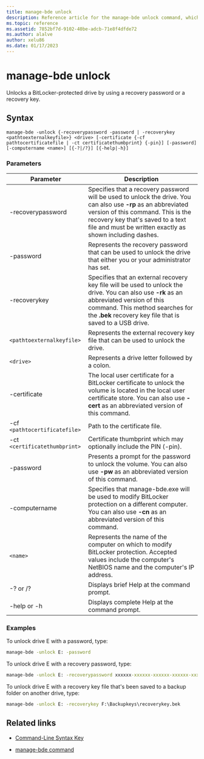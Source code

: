 ```yaml
---
title: manage-bde unlock
description: Reference article for the manage-bde unlock command, which unlocks a BitLocker-protected drive by using a recovery password or a recovery key.
ms.topic: reference
ms.assetid: 7852bf7d-9102-40be-adcb-71e8f4dfde72
ms.author: alalve
author: xelu86
ms.date: 01/17/2023
---
```


# manage-bde unlock

Unlocks a BitLocker-protected drive by using a recovery password or a recovery key.

## Syntax

```
manage-bde -unlock {-recoverypassword -password | -recoverykey <pathtoexternalkeyfile>} <drive> [-certificate {-cf pathtocertificatefile | -ct certificatethumbprint} {-pin}] [-password] [-computername <name>] [{-?|/?}] [{-help|-h}]
```

### Parameters

| Parameter | Description |
| --------- | ----------- |
| -recoverypassword | Specifies that a recovery password will be used to unlock the drive. You can also use **-rp** as an abbreviated version of this command. This is the recovery key that's saved to a text file and must be written exactly as shown including dashes. |
| -password | Represents the recovery password that can be used to unlock the drive that either you or your administrator has set. |
| -recoverykey | Specifies that an external recovery key file will be used to unlock the drive. You can also use **-rk** as an abbreviated version of this command. This method searches for the **.bek** recovery key file that is saved to a USB drive. |
| `<pathtoexternalkeyfile>` | Represents the external recovery key file that can be used to unlock the drive. |
| `<drive>` | Represents a drive letter followed by a colon. |
| -certificate | The local user certificate for a BitLocker certificate to unlock the volume is located in the local user certificate store. You can also use **-cert** as an abbreviated version of this command. |
| -cf `<pathtocertificatefile>` | Path to the certificate file. |
| -ct `<certificatethumbprint>` | Certificate thumbprint which may optionally include the PIN (-pin). |
| -password | Presents a prompt for the password to unlock the volume. You can also use **-pw** as an abbreviated version of this command. |
| -computername | Specifies that manage-bde.exe will be used to modify BitLocker protection on a different computer. You can also use **-cn** as an abbreviated version of this command. |
| `<name>` | Represents the name of the computer on which to modify BitLocker protection. Accepted values include the computer's NetBIOS name and the computer's IP address. |
| -? or /? | Displays brief Help at the command prompt. |
| -help or -h | Displays complete Help at the command prompt. |

### Examples

To unlock drive E with a password, type:

```cmd
manage-bde -unlock E: -password
```

To unlock drive E with a recovery password, type:

```cmd
manage-bde -unlock E: -recoverypassword xxxxxx-xxxxxx-xxxxxx-xxxxxx-xxxxxx-xxxxxx-xxxxxx-xxxxxx
```

To unlock drive E with a recovery key file that's been saved to a backup folder on another drive, type:

```cmd
manage-bde -unlock E: -recoverykey F:\Backupkeys\recoverykey.bek
```

## Related links

- [Command-Line Syntax Key](command-line-syntax-key.md)

- [manage-bde command](manage-bde.md)
